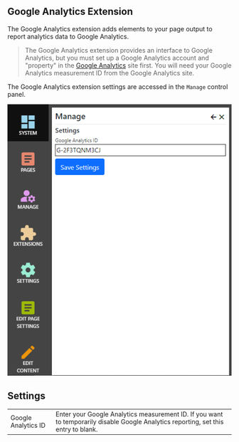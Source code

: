 ## Google Analytics Extension
The Google Analytics extension adds elements to your page output to report analytics data to Google Analytics.

> The Google Analytics extension provides an interface to Google Analytics, but you must set up a Google Analytics account and 
"property" in the [Google Analytics](https://analytics.google.com) site first.  You will need your Google Analytics measurement 
ID from the Google Analytics site.

The Google Analytics extension settings are accessed in the `Manage` control panel.

![Google Analytics Settings](GoogleAnalytics.png)

## Settings
|                     |                                                                                      |
|---------------------|--------------------------------------------------------------------------------------|
| Google Analytics ID | Enter your Google Analytics measurement ID.  If you want to temporarily disable Google Analytics reporting, set this entry to blank.  |
